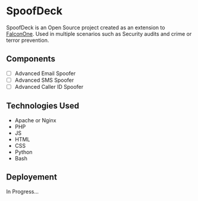 # SpoofDeck

SpoofDeck is an Open Source project created as an extension to [FalconOne](https://github.com/StrikeVaults/FalconOne). Used in multiple scenarios such as Security audits and crime or terror prevention.

## Components

- [ ] Advanced Email Spoofer
- [ ] Advanced SMS Spoofer
- [ ] Advanced Caller ID Spoofer

## Technologies Used

- Apache or Nginx
- PHP
- JS
- HTML
- CSS
- Python
- Bash

## Deployement

In Progress...
